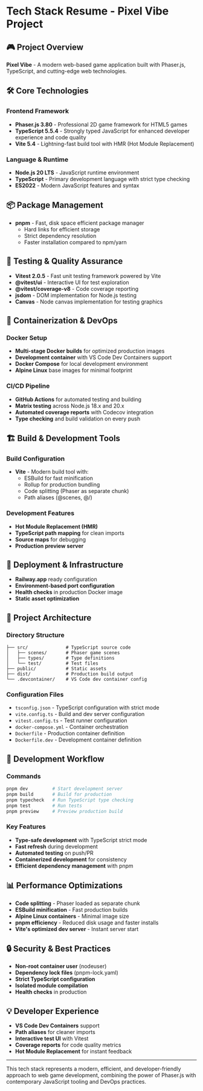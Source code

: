 # Tech Stack Resume - Pixel Vibe Project

## 🎮 Project Overview
**Pixel Vibe** - A modern web-based game application built with Phaser.js, TypeScript, and cutting-edge web technologies.

## 🛠️ Core Technologies

### Frontend Framework
- **Phaser.js 3.80** - Professional 2D game framework for HTML5 games
- **TypeScript 5.5.4** - Strongly typed JavaScript for enhanced developer experience and code quality
- **Vite 5.4** - Lightning-fast build tool with HMR (Hot Module Replacement)

### Language & Runtime
- **Node.js 20 LTS** - JavaScript runtime environment
- **TypeScript** - Primary development language with strict type checking
- **ES2022** - Modern JavaScript features and syntax

## 📦 Package Management
- **pnpm** - Fast, disk space efficient package manager
  - Hard links for efficient storage
  - Strict dependency resolution
  - Faster installation compared to npm/yarn

## 🧪 Testing & Quality Assurance
- **Vitest 2.0.5** - Fast unit testing framework powered by Vite
- **@vitest/ui** - Interactive UI for test exploration
- **@vitest/coverage-v8** - Code coverage reporting
- **jsdom** - DOM implementation for Node.js testing
- **Canvas** - Node canvas implementation for testing graphics

## 🐳 Containerization & DevOps

### Docker Setup
- **Multi-stage Docker builds** for optimized production images
- **Development container** with VS Code Dev Containers support
- **Docker Compose** for local development environment
- **Alpine Linux** base images for minimal footprint

### CI/CD Pipeline
- **GitHub Actions** for automated testing and building
- **Matrix testing** across Node.js 18.x and 20.x
- **Automated coverage reports** with Codecov integration
- **Type checking** and build validation on every push

## 🏗️ Build & Development Tools

### Build Configuration
- **Vite** - Modern build tool with:
  - ESBuild for fast minification
  - Rollup for production bundling
  - Code splitting (Phaser as separate chunk)
  - Path aliases (@scenes, @/)

### Development Features
- **Hot Module Replacement (HMR)**
- **TypeScript path mapping** for clean imports
- **Source maps** for debugging
- **Production preview server**

## 🚀 Deployment & Infrastructure
- **Railway.app** ready configuration
- **Environment-based port configuration**
- **Health checks** in production Docker image
- **Static asset optimization**

## 📁 Project Architecture

### Directory Structure
```
├── src/              # TypeScript source code
│   ├── scenes/       # Phaser game scenes
│   ├── types/        # Type definitions
│   └── test/         # Test files
├── public/           # Static assets
├── dist/             # Production build output
└── .devcontainer/    # VS Code dev container config
```

### Configuration Files
- `tsconfig.json` - TypeScript configuration with strict mode
- `vite.config.ts` - Build and dev server configuration
- `vitest.config.ts` - Test runner configuration
- `docker-compose.yml` - Container orchestration
- `Dockerfile` - Production container definition
- `Dockerfile.dev` - Development container definition

## 🔧 Development Workflow

### Commands
```bash
pnpm dev         # Start development server
pnpm build       # Build for production
pnpm typecheck   # Run TypeScript type checking
pnpm test        # Run tests
pnpm preview     # Preview production build
```

### Key Features
- **Type-safe development** with TypeScript strict mode
- **Fast refresh** during development
- **Automated testing** on push/PR
- **Containerized development** for consistency
- **Efficient dependency management** with pnpm

## 📊 Performance Optimizations
- **Code splitting** - Phaser loaded as separate chunk
- **ESBuild minification** - Fast production builds
- **Alpine Linux containers** - Minimal image size
- **pnpm efficiency** - Reduced disk usage and faster installs
- **Vite's optimized dev server** - Instant server start

## 🔒 Security & Best Practices
- **Non-root container user** (nodeuser)
- **Dependency lock files** (pnpm-lock.yaml)
- **Strict TypeScript configuration**
- **Isolated module compilation**
- **Health checks** in production

## 💡 Developer Experience
- **VS Code Dev Containers** support
- **Path aliases** for cleaner imports
- **Interactive test UI** with Vitest
- **Coverage reports** for code quality metrics
- **Hot Module Replacement** for instant feedback

---

This tech stack represents a modern, efficient, and developer-friendly approach to web game development, combining the power of Phaser.js with contemporary JavaScript tooling and DevOps practices.